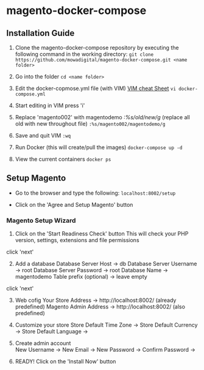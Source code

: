# magento-docker-compose

## Installation Guide
1. Clone the magento-docker-compose repository by executing the following command in the working directory:
`git clone https://github.com/mowadigital/magento-docker-compose.git <name folder>`

2. Go into the folder
`cd <name folder>`

3. Edit the docker-copmose.yml file (with VIM) [VIM cheat Sheet](https://vim.rtorr.com/)
`vi docker-compose.yml`

4. Start editing in VIM press 'i'

5. Replace 'magento002' with magentodemo
*:%s/old/new/g* (replace all old with new throughout file)
`:%s/magento002/magentodemo/g`

6. Save and quit VIM
`:wq`

7. Run Docker (this will create/pull the images)
`docker-compose up -d`

8. View the current containers
`docker ps`

## Setup Magento
- Go to the browser and type the following:
`localhost:8002/setup`

- Click on the 'Agree and Setup Magento' button

### Magento Setup Wizard
1. Click on the 'Start Readiness Check' button
This will check your PHP version, settings, extensions and file permissions

click 'next'

2. Add a database
Database Server Host      -> db
Database Server Username  -> root
Database Server Password  -> root
Database Name             -> magentodemo
Table prefix (optional)   -> leave empty

click 'next'

3. Web cofig
Your Store Address        -> http://localhost:8002/ (already predefined)
Magento Admin Address     -> http://localhost:8002/ <admin link> (also predefined)

4. Customize your store
Store Default Time Zone   -> <choose your timezone>
Store Default Currency    -> <choose your currency>
Store Default Language    -> <choose your default language>
  
5. Create admin account   
New Username              -> <choose a username>
New Email                 -> <fill in an emailaddress>
New Password              -> <choose a password>
Confirm Password          -> <confirm the password>
  
6. READY! 
Click on the 'Install Now' button
